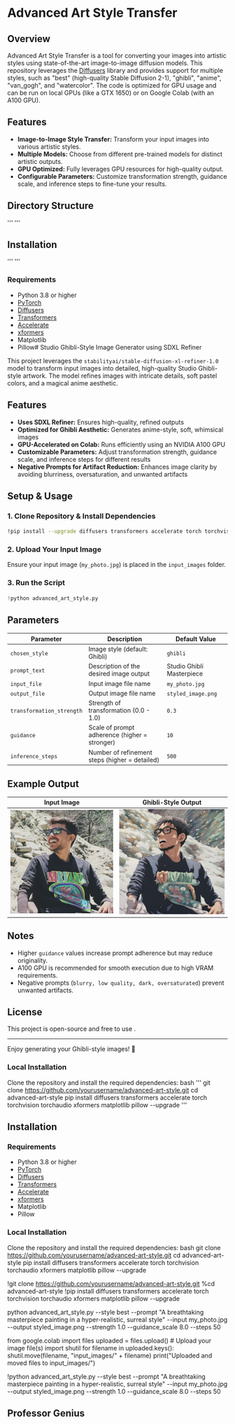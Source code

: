 # Advanced Art Style Transfer

## Overview
Advanced Art Style Transfer is a tool for converting your images into artistic styles using state-of-the-art image-to-image diffusion models. This repository leverages the [Diffusers](https://github.com/huggingface/diffusers) library and provides support for multiple styles, such as "best" (high-quality Stable Diffusion 2-1), "ghibli", "anime", "van_gogh", and "watercolor". The code is optimized for GPU usage and can be run on local GPUs (like a GTX 1650) or on Google Colab (with an A100 GPU).

## Features
- **Image-to-Image Style Transfer:** Transform your input images into various artistic styles.
- **Multiple Models:** Choose from different pre-trained models for distinct artistic outputs.
- **GPU Optimized:** Fully leverages GPU resources for high-quality output.
- **Configurable Parameters:** Customize transformation strength, guidance scale, and inference steps to fine-tune your results.

## Directory Structure
'''
'''
## Installation
'''
'''

### Requirements
- Python 3.8 or higher
- [PyTorch](https://pytorch.org/)
- [Diffusers](https://github.com/huggingface/diffusers)
- [Transformers](https://github.com/huggingface/transformers)
- [Accelerate](https://github.com/huggingface/accelerate)
- [xformers](https://github.com/facebookresearch/xformers)
- Matplotlib
- Pillow# Studio Ghibli-Style Image Generator using SDXL Refiner

This project leverages the `stabilityai/stable-diffusion-xl-refiner-1.0` model to transform input images into detailed, high-quality Studio Ghibli-style artwork. The model refines images with intricate details, soft pastel colors, and a magical anime aesthetic.

## Features
- **Uses SDXL Refiner:** Ensures high-quality, refined outputs
- **Optimized for Ghibli Aesthetic:** Generates anime-style, soft, whimsical images
- **GPU-Accelerated on Colab:** Runs efficiently using an NVIDIA A100 GPU
- **Customizable Parameters:** Adjust transformation strength, guidance scale, and inference steps for different results
- **Negative Prompts for Artifact Reduction:** Enhances image clarity by avoiding blurriness, oversaturation, and unwanted artifacts

## Setup & Usage

### 1. Clone Repository & Install Dependencies
```bash
!pip install --upgrade diffusers transformers accelerate torch torchvision torchaudio xformers
```

### 2. Upload Your Input Image
Ensure your input image (`my_photo.jpg`) is placed in the `input_images` folder.

### 3. Run the Script
```python
!python advanced_art_style.py
```

## Parameters
| Parameter              | Description                                        | Default Value |
|------------------------|----------------------------------------------------|---------------|
| `chosen_style`        | Image style (default: Ghibli)                     | `ghibli`      |
| `prompt_text`         | Description of the desired image output           | Studio Ghibli Masterpiece |
| `input_file`          | Input image file name                             | `my_photo.jpg` |
| `output_file`         | Output image file name                            | `styled_image.png` |
| `transformation_strength` | Strength of transformation (0.0 - 1.0)       | `0.3`         |
| `guidance`            | Scale of prompt adherence (higher = stronger)     | `10`          |
| `inference_steps`     | Number of refinement steps (higher = detailed)    | `500`         |

## Example Output
| Input Image                      | Ghibli-Style Output |
|----------------------------------|--------------------|
| ![input](input_images/input.jpeg) | ![output](output_images/styled_image.jpeg) |

## Notes
- Higher `guidance` values increase prompt adherence but may reduce originality.
- A100 GPU is recommended for smooth execution due to high VRAM requirements.
- Negative prompts (`blurry, low quality, dark, oversaturated`) prevent unwanted artifacts.

## License
This project is open-source and free to use .

---
Enjoy generating your Ghibli-style images! 🚀



### Local Installation
Clone the repository and install the required dependencies:
bash
'''
git clone https://github.com/yourusername/advanced-art-style.git
cd advanced-art-style
pip install diffusers transformers accelerate torch torchvision torchaudio xformers matplotlib pillow --upgrade
'''
## Installation

### Requirements
- Python 3.8 or higher
- [PyTorch](https://pytorch.org/)
- [Diffusers](https://github.com/huggingface/diffusers)
- [Transformers](https://github.com/huggingface/transformers)
- [Accelerate](https://github.com/huggingface/accelerate)
- [xformers](https://github.com/facebookresearch/xformers)
- Matplotlib
- Pillow

### Local Installation
Clone the repository and install the required dependencies:
 bash
    git clone https://github.com/yourusername/advanced-art-style.git
    cd advanced-art-style
    pip install diffusers transformers accelerate torch torchvision torchaudio xformers matplotlib pillow --upgrade

!git clone https://github.com/yourusername/advanced-art-style.git
%cd advanced-art-style
!pip install diffusers transformers accelerate torch torchvision torchaudio xformers matplotlib pillow --upgrade

python advanced_art_style.py --style best --prompt "A breathtaking masterpiece painting in a hyper-realistic, surreal style" --input my_photo.jpg --output styled_image.png --strength 1.0 --guidance_scale 8.0 --steps 50

from google.colab import files
uploaded = files.upload()  # Upload your image file(s)
import shutil
for filename in uploaded.keys():
    shutil.move(filename, "input_images/" + filename)
print("Uploaded and moved files to input_images/")

!python advanced_art_style.py --style best --prompt "A breathtaking masterpiece painting in a hyper-realistic, surreal style" --input my_photo.jpg --output styled_image.png --strength 1.0 --guidance_scale 8.0 --steps 50
##  Professor Genius
